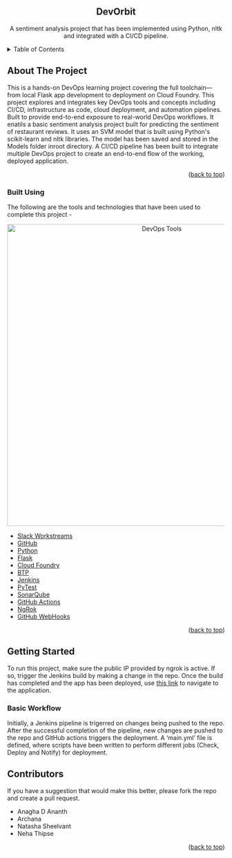 <div id="top"></div>
<!--
*** Thanks for checking out the Best-README-Template. If you have a suggestion
*** that would make this better, please fork the repo and create a pull request
*** or simply open an issue with the tag "enhancement".
*** Don't forget to give the project a star!
*** Thanks again! Now go create something AMAZING! :D
-->



<!-- PROJECT SHIELDS -->
<!--
*** I'm using markdown "reference style" links for readability.
*** Reference links are enclosed in brackets [ ] instead of parentheses ( ).
*** See the bottom of this document for the declaration of the reference variables
*** for contributors-url, forks-url, etc. This is an optional, concise syntax you may use.
*** https://www.markdownguide.org/basic-syntax/#reference-style-links
-->
<!-- PROJECT LOGO -->
<br />
<div align="center">
  <h2 align="center">DevOrbit</h2>

  <p align="center">
    A sentiment analysis project that has been implemented using Python, nltk and integrated with a CI/CD pipeline.
    <br />
  </p>
</div>



<!-- TABLE OF CONTENTS -->
<details>
  <summary>Table of Contents</summary>
  <ol>
    <li>
      <a href="#about-the-project">About The Project</a>
      <ul>
        <li><a href="#built-using">Built Using</a></li>
      </ul>
    </li>
    <li>
      <a href="#getting-started">Getting Started</a>
      <ul>
        <li><a href="#basic-workflow">Basic Workflow</a></li>
      </ul>
    </li>
    <li>
      <a href="#contributors">Contributors</a>
    </li>
  </ol>
</details>



<!-- ABOUT THE PROJECT -->
## About The Project
This is a hands-on DevOps learning project covering the full toolchain—from local Flask app development to deployment on Cloud Foundry. This project explores and integrates key DevOps tools and concepts including CI/CD, infrastructure as code, cloud deployment, and automation pipelines. Built to provide end-to-end exposure to real-world DevOps workflows. It enatils a basic sentiment analysis project built for predicting the sentiment of restaurant reviews. It uses an SVM model that is built using Python's scikit-learn and nltk libraries. The model has been saved and stored in the Models folder inroot directory. A CI/CD pipeline has been built to integrate multiple DevOps project to create an end-to-end flow of the working, deployed application.

<p align="right">(<a href="#top">back to top</a>)</p>



### Built Using

The following are the tools and technologies that have been used to complete this project - 
<div align="center">
  <img alt="DevOps Tools" src="https://github.com/AnaghaDAnanth/flask-cf-deployed/blob/main/images/image.png" width="700px" />
</div>

* [Slack Workstreams](https://workstreams.ai/slack.html?gclid=CjwKCAjwv-GUBhAzEiwASUMm4omTFkoEuciFBjWUa34t0q-d5ux3H1IfXyyaDZi6nqahWE37afFaTxoC6BQQAvD_BwE)
* [GitHub](https://github.com/)
* [Python](https://www.python.org/)
* [Flask](https://flask.palletsprojects.com/en/2.1.x/)
* [Cloud Foundry](https://www.cloudfoundry.org/)
* [BTP](https://www.sap.com/india/products/business-technology-platform.html)
* [Jenkins](https://www.jenkins.io/)
* [PyTest](https://docs.pytest.org/en/7.1.x/)
* [SonarQube](https://www.sonarqube.org/)
* [GitHub Actions](https://github.com/features/actions?utm_source=google&utm_medium=ppc&utm_campaign=2022q3-adv-WW-Google_Search-eg_brand&scid=7013o000002CdxYAAS&gclid=CjwKCAjwv-GUBhAzEiwASUMm4nXvdPw803qtqCPz7APeTtXLoWWSA29axZVQwtuNtvwG7Zbfa6jfxBoCBQ4QAvD_BwE)
* [NgRok](https://ngrok.com/)
* [GitHub WebHooks](https://docs.github.com/en/developers/webhooks-and-events/webhooks/about-webhooks)


<p align="right">(<a href="#top">back to top</a>)</p>



<!-- GETTING STARTED -->
## Getting Started

To run this project, make sure the public IP provided by ngrok is active. If so, trigger the Jenkins build by making a change in the repo. Once the build has completed and the app has been deployed, use [this link](https://apppy-happy-antelope-yr.cfapps.eu10.hana.ondemand.com/sentimentAnalysis) to navigate to the application.

### Basic Workflow

Initially, a Jenkins pipeline is trigerred on changes being pushed to the repo. After the successful completion of the pipeline, new changes are pushed to the repo and GitHub actions triggers the deployment. A ‘main.yml’ file is defined, where scripts have been written to perform different jobs (Check, Deploy and Notify) for deployment.
  
<!-- CONTRIBUTORS -->
## Contributors
If you have a suggestion that would make this better, please fork the repo and create a pull request.
- Anagha D Ananth 
- Archana
- Natasha Sheelvant
- Neha Thipse 

<p align="right">(<a href="#top">back to top</a>)</p>
